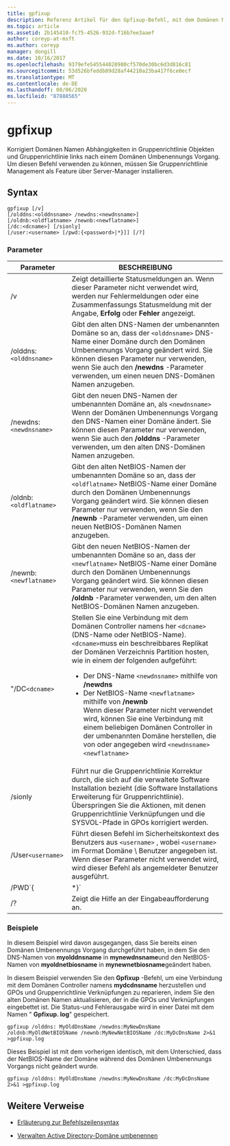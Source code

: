```yaml
---
title: gpfixup
description: Referenz Artikel für den Gpfixup-Befehl, mit dem Domänen Namen Abhängigkeiten in Gruppenrichtlinie Objekten und Gruppenrichtlinie links nach einem Domänen Umbenennungs Vorgang korrigiert werden.
ms.topic: article
ms.assetid: 2b145410-fc75-4526-932d-f16b7ee3aaef
author: coreyp-at-msft
ms.author: coreyp
manager: dongill
ms.date: 10/16/2017
ms.openlocfilehash: 9379efe545544028980cf570de30bc6d3d816c81
ms.sourcegitcommit: 53d526bfeddb89d28af44210a23ba417f6ce0ecf
ms.translationtype: MT
ms.contentlocale: de-DE
ms.lasthandoff: 08/06/2020
ms.locfileid: "87888565"
---
```

# <a name="gpfixup"></a>gpfixup

Korrigiert Domänen Namen Abhängigkeiten in Gruppenrichtlinie Objekten und Gruppenrichtlinie links nach einem Domänen Umbenennungs Vorgang. Um diesen Befehl verwenden zu können, müssen Sie Gruppenrichtlinie Management als Feature über Server-Manager installieren.

## <a name="syntax"></a>Syntax

```
gpfixup [/v]
[/olddns:<olddnsname> /newdns:<newdnsname>]
[/oldnb:<oldflatname> /newnb:<newflatname>]
[/dc:<dcname>] [/sionly]
[/user:<username> [/pwd:{<password>|*}]] [/?]
```

### <a name="parameters"></a>Parameter

| Parameter | BESCHREIBUNG |
| --------- |------------ |
| /v | Zeigt detaillierte Statusmeldungen an. Wenn dieser Parameter nicht verwendet wird, werden nur Fehlermeldungen oder eine Zusammenfassungs Statusmeldung mit der Angabe, **Erfolg** oder **Fehler** angezeigt. |
| /olddns:`<olddnsname>` | Gibt den alten DNS-Namen der umbenannten Domäne so an, dass der `<olddnsname>` DNS-Name einer Domäne durch den Domänen Umbenennungs Vorgang geändert wird. Sie können diesen Parameter nur verwenden, wenn Sie auch den **/newdns** -Parameter verwenden, um einen neuen DNS-Domänen Namen anzugeben. |
| /newdns:`<newdnsname>` | Gibt den neuen DNS-Namen der umbenannten Domäne an, als `<newdnsname>` Wenn der Domänen Umbenennungs Vorgang den DNS-Namen einer Domäne ändert. Sie können diesen Parameter nur verwenden, wenn Sie auch den **/olddns** -Parameter verwenden, um den alten DNS-Domänen Namen anzugeben. |
| /oldnb:`<oldflatname>` | Gibt den alten NetBIOS-Namen der umbenannten Domäne so an, dass der `<oldflatname>` NetBIOS-Name einer Domäne durch den Domänen Umbenennungs Vorgang geändert wird. Sie können diesen Parameter nur verwenden, wenn Sie den **/newnb** -Parameter verwenden, um einen neuen NetBIOS-Domänen Namen anzugeben. |
| /newnb:`<newflatname>` | Gibt den neuen NetBIOS-Namen der umbenannten Domäne so an, dass der `<newflatname>` NetBIOS-Name einer Domäne durch den Domänen Umbenennungs Vorgang geändert wird. Sie können diesen Parameter nur verwenden, wenn Sie den **/oldnb** -Parameter verwenden, um den alten NetBIOS-Domänen Namen anzugeben. |
| "/DC`<dcname>` | Stellen Sie eine Verbindung mit dem Domänen Controller namens her `<dcname>` (DNS-Name oder NetBIOS-Name). `<dcname>`muss ein beschreibbares Replikat der Domänen Verzeichnis Partition hosten, wie in einem der folgenden aufgeführt:<ul><li>Der DNS-Name `<newdnsname>` mithilfe von **/newdns**</li><li>Der NetBIOS-Name `<newflatname>` mithilfe von **/newnb**</br>Wenn dieser Parameter nicht verwendet wird, können Sie eine Verbindung mit einem beliebigen Domänen Controller in der umbenannten Domäne herstellen, die von oder angegeben wird `<newdnsname>` `<newflatname>`</li></ul> |
| /sionly | Führt nur die Gruppenrichtlinie Korrektur durch, die sich auf die verwaltete Software Installation bezieht (die Software Installations Erweiterung für Gruppenrichtlinie). Überspringen Sie die Aktionen, mit denen Gruppenrichtlinie Verknüpfungen und die SYSVOL-Pfade in GPOs korrigiert werden. |
| /User`<username>` |Führt diesen Befehl im Sicherheitskontext des Benutzers aus `<username>` , wobei `<username>` im Format Domäne \ Benutzer angegeben ist. Wenn dieser Parameter nicht verwendet wird, wird dieser Befehl als angemeldeter Benutzer ausgeführt. |
| /PWD`{<password> | *}` | Gibt das Kennwort für den Benutzer an. |
| /? | Zeigt die Hilfe an der Eingabeaufforderung an. |

### <a name="examples"></a>Beispiele

In diesem Beispiel wird davon ausgegangen, dass Sie bereits einen Domänen Umbenennungs Vorgang durchgeführt haben, in dem Sie den DNS-Namen von **myolddnsname** in **mynewdnsname**und den NetBIOS-Namen von **myoldnetbiosname** in **mynewnetbiosname**geändert haben.

In diesem Beispiel verwenden Sie den **Gpfixup** -Befehl, um eine Verbindung mit dem Domänen Controller namens **mydcdnsname** herzustellen und GPOs und Gruppenrichtlinie Verknüpfungen zu reparieren, indem Sie den alten Domänen Namen aktualisieren, der in die GPOs und Verknüpfungen eingebettet ist. Die Status-und Fehlerausgabe wird in einer Datei mit dem Namen " **Gpfixup. log**" gespeichert.

```
gpfixup /olddns: MyOldDnsName /newdns:MyNewDnsName /oldnb:MyOldNetBIOSName /newnb:MyNewNetBIOSName /dc:MyDcDnsName 2>&1 >gpfixup.log
```

Dieses Beispiel ist mit dem vorherigen identisch, mit dem Unterschied, dass der NetBIOS-Name der Domäne während des Domänen Umbenennungs Vorgangs nicht geändert wurde.

```
gpfixup /olddns: MyOldDnsName /newdns:MyNewDnsName /dc:MyDcDnsName 2>&1 >gpfixup.log
```

## <a name="additional-references"></a>Weitere Verweise

- [Erläuterung zur Befehlszeilensyntax](command-line-syntax-key.md)

- [Verwalten Active Directory-Domäne umbenennen](/previous-versions/windows/it-pro/windows-server-2008-r2-and-2008/cc794869(v=ws.10))
